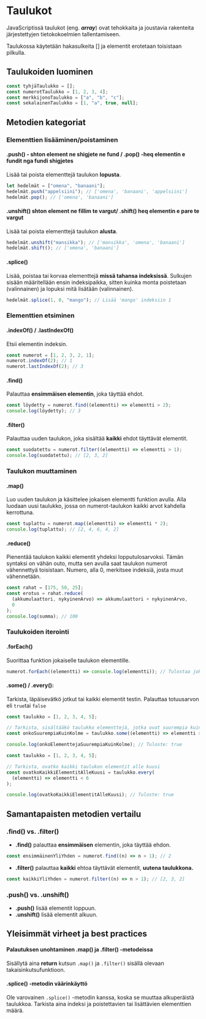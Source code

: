 # Taulukot

JavaScriptissä taulukot (eng. **_array_**) ovat tehokkaita ja joustavia rakenteita järjestettyjen tietokokoelmien tallentamiseen.

Taulukossa käytetään hakasulkeita [] ja elementit erotetaan toisistaan pilkulla.

## Taulukoiden luominen

```javascript
const tyhjäTaulukko = [];
const numerotTaulukko = [1, 2, 3, 4];
const merkkijonoTaulukko = ["a", "b", "c"];
const sekalainenTaulukko = [1, "a", true, null];
```

## Metodien kategoriat

### Elementtien lisääminen/poistaminen

#### .push() - shton element ne shigjete ne fund / .pop() -heq elementin e fundit nga fundi shigjetes

Lisää tai poista elementtejä taulukon **lopusta**.

```javascript
let hedelmät = ["omena", "banaani"];
hedelmät.push("appelsiini"); // ['omena', 'banaani', 'appelsiini']
hedelmät.pop(); // ['omena', 'banaani']
```

#### .unshift() shton element ne fillim te vargut/ .shift() heq elementin e pare te vargut

Lisää tai poista elementtejä taulukon **alusta**.

```javascript
hedelmät.unshift("mansikka"); // ['mansikka', 'omena', 'banaani']
hedelmät.shift(); // ['omena', 'banaani']
```

#### .splice()

Lisää, poistaa tai korvaa elementtejä **missä tahansa indeksissä**. Sulkujen sisään määritellään ensin indeksipaikka, sitten kuinka monta poistetaan (valinnainen) ja lopuksi mitä lisätään (valinnainen).

```javascript
hedelmät.splice(1, 0, "mango"); // Lisää 'mango' indeksiin 1
```

### Elementtien etsiminen

#### .indexOf() / .lastIndexOf()

Etsii elementin indeksin.

```javascript
const numerot = [1, 2, 3, 2, 1];
numerot.indexOf(2); // 1
numerot.lastIndexOf(2); // 3
```

#### .find()

Palauttaa **ensimmäisen elementin**, joka täyttää ehdot.

```javascript
const löydetty = numerot.find((elementti) => elementti > 2);
console.log(löydetty); // 3
```

#### .filter()

Palauttaa uuden taulukon, joka sisältää **kaikki** ehdot täyttävät elementit.

```javascript
const suodatettu = numerot.filter((elementti) => elementti > 1);
console.log(suodatettu); // [2, 3, 2]
```

### Taulukon muuttaminen

#### .map()

Luo uuden taulukon ja käsittelee jokaisen elementti funktion avulla.
Alla luodaan uusi taulukko, jossa on numerot-taulukon kaikki arvot kahdella kerrottuna.

```javascript
const tuplattu = numerot.map((elementti) => elementti * 2);
console.log(tuplattu); // [2, 4, 6, 4, 2]
```

#### .reduce()

Pienentää taulukon kaikki elementit yhdeksi lopputulosarvoksi.
Tämän syntaksi on vähän outo, mutta sen avulla saat taulukon numerot vähennettyä toisistaan. Numero, alla 0, merkitsee indeksiä, josta muut vähennetään.

```javascript
const rahat = [175, 50, 25];
const erotus = rahat.reduce(
  (akkumulaattori, nykyinenArvo) => akkumulaattori + nykyinenArvo,
  0
);
console.log(summa); // 100
```

### Taulukoiden iterointi

#### .forEach()

Suorittaa funktion jokaiselle taulukon elementille.

```javascript
numerot.forEach((elementti) => console.log(elementti)); // Tulostaa jokaisen numeron
```

#### .some() / .every():

Tarkista, läpäisevätkö jotkut tai kaikki elementit testin. Palauttaa totuusarvon eli `true`tai `false`

```javascript
const taulukko = [1, 2, 3, 4, 5];

// Tarkista, sisältääkö taulukko elementtejä, jotka ovat suurempia kuin 3
const onkoSuurempiaKuinKolme = taulukko.some((elementti) => elementti > 3);

console.log(onkoElementtejaSuurempiaKuinKolme); // Tuloste: true
```

```javascript
const taulukko = [1, 2, 3, 4, 5];

// Tarkista, ovatko kaikki taulukon elementit alle kuusi
const ovatkoKaikkiElementitAlleKuusi = taulukko.every(
  (elementti) => elementti < 6
);

console.log(ovatkoKaikkiElementitAlleKuusi); // Tuloste: true
```

## Samantapaisten metodien vertailu

### .find() vs. .filter()

- **.find()** palauttaa **ensimmäisen** elementin, joka täyttää ehdon.

```javascript
const ensimmäinenYliYhden = numerot.find((n) => n > 1); // 2
```

- **.filter()** palauttaa **kaikki** ehtoa täyttävät elementit, **uutena taulukkona.**

```javascript
const kaikkiYliYhden = numerot.filter((n) => n > 1); // [2, 3, 2]
```

### .push() vs. .unshift()

- **.push()** lisää elementit loppuun.
- **.unshift()** lisää elementit alkuun.

## Yleisimmät virheet ja best practices

#### Palautuksen unohtaminen .map() ja .filter() -metodeissa

Sisällytä aina **return** kutsun `.map()` ja `.filter()` sisällä olevaan takaisinkutsufunktioon.

#### .splice() -metodin väärinkäyttö

Ole varovainen `.splice()` -metodin kanssa, koska se muuttaa alkuperäistä taulukkoa. Tarkista aina indeksi ja poistettavien tai lisättävien elementtien määrä.
